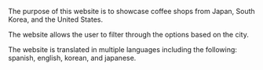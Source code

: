 The purpose of this website is to showcase coffee shops from Japan, South Korea, and the United States. 


The website allows the user to filter through the options based on the city. 


The website is translated in multiple languages including the following: spanish, english, korean, and japanese.
